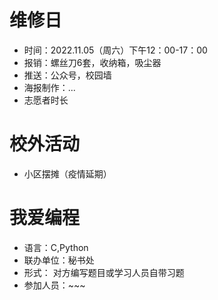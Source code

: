 # 维修日
- 时间：2022.11.05（周六）下午12：00-17：00
- 报销：螺丝刀6套，收纳箱，吸尘器
- 推送：公众号，校园墙
- 海报制作：...
- 志愿者时长
# 校外活动
- 小区摆摊（疫情延期）
# 我爱编程
- 语言：C,Python
- 联办单位：秘书处
- 形式： 对方编写题目或学习人员自带习题
- 参加人员：~~~